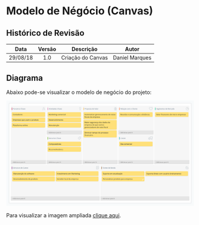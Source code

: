 # Modelo de Négócio (Canvas)

## Histórico de Revisão

| Data | Versão | Descrição | Autor |
|:----:|:------:|:---------:|:-----:|
| 29/08/18 | 1.0 | Criação do Canvas | Daniel Marques |

## Diagrama

Abaixo pode-se visualizar o modelo de negócio do projeto:

![canvas](/docs/assets/canvas-v1.png)

Para visualizar a imagem ampliada [clique aqui](/docs/assets/canvas-v1.png).
